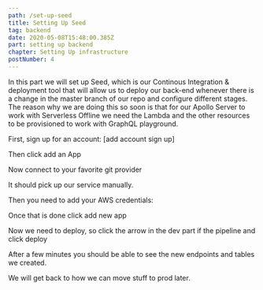 ```yaml
---
path: /set-up-seed
title: Setting Up Seed
tag: backend
date: 2020-05-08T15:48:00.385Z
part: setting up backend
chapter: Setting Up infrastructure
postNumber: 4
---
```


In this part we will set up Seed, which is our Continous Integration & deployment tool that will allow us to deploy our back-end whenever there is a change in the master branch of our repo and configure different stages. The reason why we are doing this so soon is that for our Apollo Server to work with Serverless Offline we need the Lambda and the other resources to be provisioned to work with GraphQL playground.

First, sign up for an account: \[add account sign up]

Then click add an App

Now connect to your favorite git provider

It should pick up our service manually.

Then you need to add your AWS credentials:

Once that is done click add new app

Now we need to deploy, so click the arrow in the dev part if the pipeline and click deploy

After a few minutes you should be able to see the new endpoints and tables we created.

We will get back to how we can move stuff to prod later.
